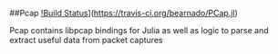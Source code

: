 ##Pcap [!Build Status](https://travis-ci/bearnado/Pcap.jl.svg?branch=master)](https://travis-ci.org/bearnado/PCap.jl)

Pcap contains libpcap bindings for Julia as well as logic to parse and extract useful data from packet captures
